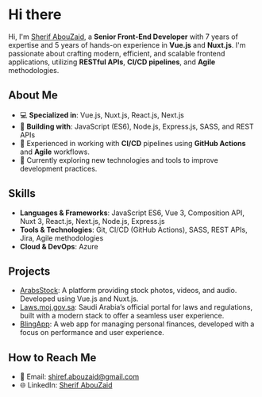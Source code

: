 # Hi there

Hi, I'm [Sherif AbouZaid](https://linkedin.com/in/shiref-abouzaid), a **Senior Front-End Developer** with 7 years of expertise and 5 years of hands-on experience in **Vue.js** and **Nuxt.js**. I'm passionate about crafting modern, efficient, and scalable frontend applications, utilizing **RESTful APIs**, **CI/CD pipelines**, and **Agile** methodologies.

## About Me
- 💻 **Specialized in**: Vue.js, Nuxt.js, React.js, Next.js
- 🔧 **Building with**: JavaScript (ES6), Node.js, Express.js, SASS, and REST APIs
- 🚀 Experienced in working with **CI/CD** pipelines using **GitHub Actions** and **Agile** workflows.
- 🌱 Currently exploring new technologies and tools to improve development practices.

## Skills
- **Languages & Frameworks**: JavaScript ES6, Vue 3, Composition API, Nuxt 3, React.js, Next.js, Node.js, Express.js
- **Tools & Technologies**: Git, CI/CD (GitHub Actions), SASS, REST APIs, Jira, Agile methodologies
- **Cloud & DevOps**: Azure

## Projects
- [ArabsStock](https://arabsstock.com/): A platform providing stock photos, videos, and audio. Developed using Vue.js and Nuxt.js.
- [Laws.moj.gov.sa](https://laws.moj.gov.sa/): Saudi Arabia’s official portal for laws and regulations, built with a modern stack to offer a seamless user experience.
- [BlingApp](https://blingapp.net/): A web app for managing personal finances, developed with a focus on performance and user experience.

## How to Reach Me
- 📧 Email: [shiref.abouzaid@gmail.com](mailto:shiref.abouzaid@gmail.com)
- 🌐 LinkedIn: [Sherif AbouZaid](https://linkedin.com/in/shiref-abouzaid)
